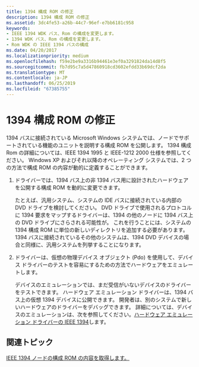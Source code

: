 ```yaml
---
title: 1394 構成 ROM の修正
description: 1394 構成 ROM の修正
ms.assetid: 3dc4fe53-a26b-44c7-96ef-e7bb6181c958
keywords:
- IEEE 1394 WDK バス、Rom の構成を変更します。
- 1394 WDK バス、Rom の構成を変更します。
- Rom WDK の IEEE 1394 バスの構成
ms.date: 04/20/2017
ms.localizationpriority: medium
ms.openlocfilehash: f59e2be9a3316b94461e3ef0a3291824da14d8f5
ms.sourcegitcommit: fb7d95c7a5d47860918cd3602efdd33b69dcf2da
ms.translationtype: MT
ms.contentlocale: ja-JP
ms.lasthandoff: 06/25/2019
ms.locfileid: "67385755"
---
```

# <a name="modifying-the-1394-configuration-rom"></a>1394 構成 ROM の修正





1394 バスに接続されている Microsoft Windows システムでは、ノードでサポートされている機能のユニットを説明する構成 ROM を公開します。 1394 構成 Rom の詳細については、IEEE 1394 1995 と IEEE-1212 2000 仕様を参照してください。 Windows XP およびそれ以降のオペレーティング システムでは、2 つの方法で構成 ROM の内容が動的に定義することができます。

1.  ドライバーでは、1394 バス上の非 1394 バス用に設計されたハードウェアを公開する構成 ROM を動的に変更できます。

    たとえば、汎用システム、システムの IDE バスに接続されている内部の DVD ドライブを検討してください。 DVD ドライブで使用されるプロトコルに 1394 要求をマップするドライバーは、1394 の他のノードに 1394 バス上の DVD ドライブにさらされる可能性が。 これを行うことには、システムの 1394 構成 ROM に単位の新しいディレクトリを追加する必要があります。 1394 バスに接続されているその他のシステムは、1394 DVD デバイスの場合と同様に、汎用システムを列挙することになります。

2.  ドライバーは、仮想の物理デバイス オブジェクト (Pdo) を使用して、デバイス ドライバーのテストを容易にするための方法でハードウェアをエミュレートします。

    デバイスのエミュレーションでは、まだ受信がいないデバイスのドライバーをテストできます。 ハードウェア エミュレーション ドライバーは、1394 バス上の仮想 1394 デバイスに公開できます。 開発者は、別のシステムで新しいハードウェアのドライバーをデバッグできます。 詳細については、デバイスのエミュレーションは、次を参照してください。[ハードウェア エミュレーション ドライバーの IEEE 1394](https://docs.microsoft.com/windows-hardware/drivers/ieee/ieee-1394-hardware-emulation-drivers)します。

## <a name="related-topics"></a>関連トピック
[IEEE 1394 ノードの構成 ROM の内容を取得します。](https://docs.microsoft.com/windows-hardware/drivers/ieee/retrieving-the-contents-of-a-ieee-1394-node-s-configuration-rom)  



